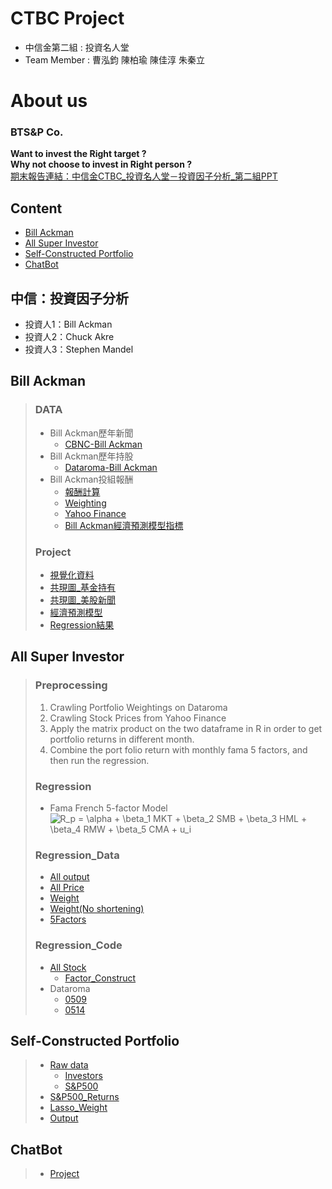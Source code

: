 # CTBC Project
- 中信金第二組 : 投資名人堂
- Team Member : 曹泓鈞 陳柏瑜 陳佳淳 朱秦立 

# About us
### BTS&P Co. 
**Want to invest the Right target ?   
Why not choose to invest in Right person ?**  
 [期末報告連結：中信金CTBC_投資名人堂－投資因子分析_第二組PPT](https://www.canva.com/design/DAD_VybQInQ/s2ptae3My8bXvohuJxfyCA/view?utm_content=DAD_VybQInQ&utm_campaign=designshare&utm_medium=link&utm_source=sharebutton)
   
    
    
    
    
## Content
- [Bill Ackman](https://github.com/chenjanice/CTBC-PROJECT#bill-ackman)
- [All Super Investor](https://github.com/chenjanice/CTBC-PROJECT#regression)
- [Self-Constructed Portfolio](https://github.com/chenjanice/CTBC-PROJECT#self-constructed-portfolio)
- [ChatBot](https://github.com/chenjanice/CTBC-PROJECT#chatbot)



## 中信：投資因子分析
 - 投資人1：Bill Ackman
 - 投資人2：Chuck Akre
 - 投資人3：Stephen Mandel


## Bill Ackman
> ### DATA
>  - Bill Ackman歷年新聞   
>    - [CBNC-Bill Ackman](https://github.com/chenjanice/CTBC-PROJECT/blob/master/%E5%85%B1%E7%8F%BE%E5%9C%96/Data_BillAckman%E6%96%B0%E8%81%9E.csv)    
>  - Bill Ackman歷年持股   
>    - [Dataroma-Bill Ackman](https://github.com/chenjanice/CTBC-PROJECT/blob/master/%E5%85%B1%E7%8F%BE%E5%9C%96/Data_%E6%8C%81%E8%82%A1%E8%B3%87%E6%96%99.csv)
>  - Bill Ackman投組報酬
>    - [報酬計算](https://github.com/chenjanice/CTBC-PROJECT/tree/master/Bill%20Ackman's%20Portfolio%20Return/Return%20of%20Portfolio/R)
>    - [Weighting](https://github.com/chenjanice/CTBC-PROJECT/tree/master/Bill%20Ackman's%20Portfolio%20Return/Dataroma%20Weight%20Crawling)
>    - [Yahoo Finance](https://github.com/chenjanice/CTBC-PROJECT/tree/master/Bill%20Ackman's%20Portfolio%20Return/Yahoo%20Finance)
>    - [Bill Ackman經濟預測模型指標](https://github.com/chenjanice/CTBC-PROJECT/tree/master/%E7%B6%93%E6%BF%9F%E9%A0%90%E6%B8%AC%E6%A8%A1%E5%9E%8B/Data)
> ### Project
> - [視覺化資料](https://github.com/chenjanice/CTBC-PROJECT/blob/master/%E5%85%B1%E7%8F%BE%E5%9C%96/%E8%A6%96%E8%A6%BA%E5%8C%96.ipynb)
>  - [共現圖_基金持有](https://github.com/chenjanice/CTBC-PROJECT/blob/master/%E5%85%B1%E7%8F%BE%E5%9C%96/%E5%85%B1%E7%8F%BE%E5%9C%96_%E5%9F%BA%E9%87%91%E6%8C%81%E6%9C%89.ipynb)
>  - [共現圖_美股新聞](https://github.com/chenjanice/CTBC-PROJECT/blob/master/%E5%85%B1%E7%8F%BE%E5%9C%96/%E5%85%B1%E7%8F%BE%E5%9C%96_%E7%BE%8E%E8%82%A1%E6%96%B0%E8%81%9E.ipynb)
>  - [經濟預測模型](https://github.com/chenjanice/CTBC-PROJECT/tree/master/%E7%B6%93%E6%BF%9F%E9%A0%90%E6%B8%AC%E6%A8%A1%E5%9E%8B)
>  - [Regression結果](https://github.com/chenjanice/CTBC-PROJECT/blob/master/Bill%20Ackman's%20Portfolio%20Return/readme.md)
## All Super Investor
> ### Preprocessing
> 1. Crawling Portfolio Weightings on Dataroma
> 2. Crawling Stock Prices from Yahoo Finance
> 3. Apply the matrix product on the two dataframe in R in order to get portfolio returns in different month.
> 4. Combine the port folio return with monthly fama 5 factors, and then run the regression.
>
> ### Regression
> * Fama French 5-factor Model
> ![R_p = \alpha + \beta_1 MKT + \beta_2 SMB + \beta_3 HML + \beta_4 RMW + \beta_5 CMA + u_i](https://render.githubusercontent.com/render/math?math=R_p%20%3D%20%5Calpha%20%2B%20%5Cbeta_1%20MKT%20%2B%20%5Cbeta_2%20SMB%20%2B%20%5Cbeta_3%20HML%20%2B%20%5Cbeta_4%20RMW%20%2B%20%5Cbeta_5%20CMA%20%2B%20u_i)
>
> ### Regression_Data
>   -  [All output](https://github.com/chenjanice/CTBC-PROJECT/tree/master/ALL%20Super%20Investors'%20Portfolio/ALL%20Super%20Investors'%20Portfolio%20in%20R/reg%20output/regression%20table)
>   -  [All Price](https://github.com/chenjanice/CTBC-PROJECT/blob/master/ALL%20Super%20Investors'%20Portfolio/ALL%20Super%20Investors'%20Portfolio%20in%20R/raw%20data/ALL_Prices.csv)
>   -  [Weight](https://github.com/chenjanice/CTBC-PROJECT/tree/master/ALL%20Super%20Investors'%20Portfolio/ALL%20Super%20Investors'%20Portfolio%20in%20R/raw%20data/super_investors)
>   -  [Weight(No shortening)](https://github.com/chenjanice/CTBC-PROJECT/tree/master/ALL%20Super%20Investors'%20Portfolio/ALL%20Super%20Investors'%20Portfolio%20in%20R/raw%20data/super_investors_without_shortening)
>   -  [5Factors](https://github.com/chenjanice/CTBC-PROJECT/blob/master/ALL%20Super%20Investors'%20Portfolio/ALL%20Super%20Investors'%20Portfolio%20in%20R/raw%20data/F-F_Research_Data_5_Factors_2x3.CSV)
> 
> ### Regression_Code
> - [All Stock](https://github.com/chenjanice/CTBC-PROJECT/blob/master/ALL%20Super%20Investors'%20Portfolio/2020-05-09_ALL_STOCKS.ipynb)
>   -  [Factor_Construct](https://github.com/chenjanice/CTBC-PROJECT/tree/master/Factor_Construct)
> - Dataroma
>   - [0509](https://github.com/chenjanice/CTBC-PROJECT/blob/master/ALL%20Super%20Investors'%20Portfolio/2020-05-09_Dataroma.ipynb)
>   - [0514](https://github.com/chenjanice/CTBC-PROJECT/blob/master/ALL%20Super%20Investors'%20Portfolio/2020-05-14_Dataroma.ipynb)

## Self-Constructed Portfolio
> - [Raw data](https://github.com/chenjanice/CTBC-PROJECT/tree/master/Self-Constructed%20Portfolio/raw%20data)
>   - [Investors](https://github.com/chenjanice/CTBC-PROJECT/tree/master/Self-Constructed%20Portfolio/raw%20data/Investors)
>   - [S&P500](https://github.com/chenjanice/CTBC-PROJECT/tree/master/Self-Constructed%20Portfolio/raw%20data/SP500)
> - [S&P500_Returns](https://github.com/chenjanice/CTBC-PROJECT/blob/master/Self-Constructed%20Portfolio/01%20-%20SP500_Returns_0528.R)
> - [Lasso_Weight](https://github.com/chenjanice/CTBC-PROJECT/blob/master/Self-Constructed%20Portfolio/02%20-%20Lasso_weight_0530-3.R)
> - [Output](https://github.com/chenjanice/CTBC-PROJECT/tree/master/Self-Constructed%20Portfolio/R%20files/output)

## ChatBot
> - [Project](https://github.com/chenjanice/CTBC-PROJECT/tree/master/chatbot)

  
